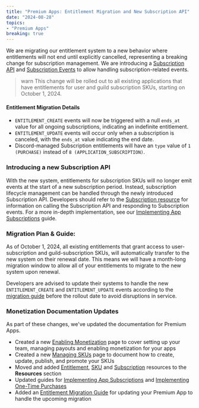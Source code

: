 ```yaml
---
title: "Premium Apps: Entitlement Migration and New Subscription API"
date: "2024-08-28"
topics:
- "Premium Apps"
breaking: true
---
```


We are migrating our entitlement system to a new behavior where entitlements will not end until explicitly cancelled, representing a breaking change for subscription management. We are introducing a [Subscription API](#DOCS_RESOURCES_SUBSCRIPTION) and [Subscription Events](#DOCS_TOPICS_GATEWAY_EVENTS/subscriptions) to allow handling subscription-related events.

> warn
> This change will be rolled out to all existing applications that have entitlements for user and guild subscription SKUs, starting on October 1, 2024.

#### Entitlement Migration Details
- `ENTITLEMENT_CREATE` events will now be triggered with a null `ends_at` value for all ongoing subscriptions, indicating an indefinite entitlement.
- `ENTITLEMENT_UPDATE` events will occur only when a subscription is canceled, with the `ends_at` value indicating the end date.
- Discord-managed Subscription entitlements will have an `type` value of `1 (PURCHASE)` instead of `8 (APPLICATION_SUBSCRIPTION)`.

### Introducing a new Subscription API
With the new system, entitlements for subscription SKUs will no longer emit events at the start of a new subscription period. Instead, subscription lifecycle management can be handled through the newly introduced Subscription API.
Developers should refer to the [Subscription resource](#DOCS_RESOURCES_SUBSCRIPTION) for information on calling the Subscription API and responding to Subscription events. For a more in-depth implementation, see our [Implementing App Subscriptions](#DOCS_MONETIZATION_IMPLEMENTING_APP_SUBSCRIPTIONS) guide.

### Migration Plan & Guide:
As of October 1, 2024, all existing entitlements that grant access to user-subscription and guild-subscription SKUs, will automatically transfer to the new system on their renewal date. This means we will have a month-long migration window to allow all of your entitlements to migrate to the new system upon renewal.

Developers are advised to update their systems to handle the new `ENTITLEMENT_CREATE` and `ENTITLEMENT_UPDATE` events according to the [migration guide](#DOCS_CHANGE_LOG/subscription-entitlement-migration-guide) before the rollout date to avoid disruptions in service.

### Monetization Documentation Updates
As part of these changes, we've updated the documentation for Premium Apps. 
- Created a new [Enabling Monetization](#DOCS_MONETIZATION_ENABLING_MONETIZATION) page to cover setting up your team, managing payouts and enabling monetization for your apps
- Created a new [Managing SKUs](#DOCS_MONETIZATION_MANAGING_SKUS) page to document how to create, update, publish, and promote your SKUs
- Moved and added [Entitlement](#DOCS_RESOURCES_ENTITLEMENT), [SKU](#DOCS_RESOURCES_SKU) and [Subscription](#DOCS_RESOURCES_SUBSCRIPTION) resources to the **Resources** section
- Updated guides for [Implementing App Subscriptions](#DOCS_MONETIZATION_IMPLEMENTING_APP_SUBSCRIPTIONS) and [Implementing One-Time Purchases](#DOCS_MONETIZATION_IMPLEMENTING_ONE-TIME_PURCHASES)
- Added an [Entitlement Migration Guide](#DOCS_CHANGE_LOG/subscription-entitlement-migration-guide) for updating your Premium App to handle the upcoming migration